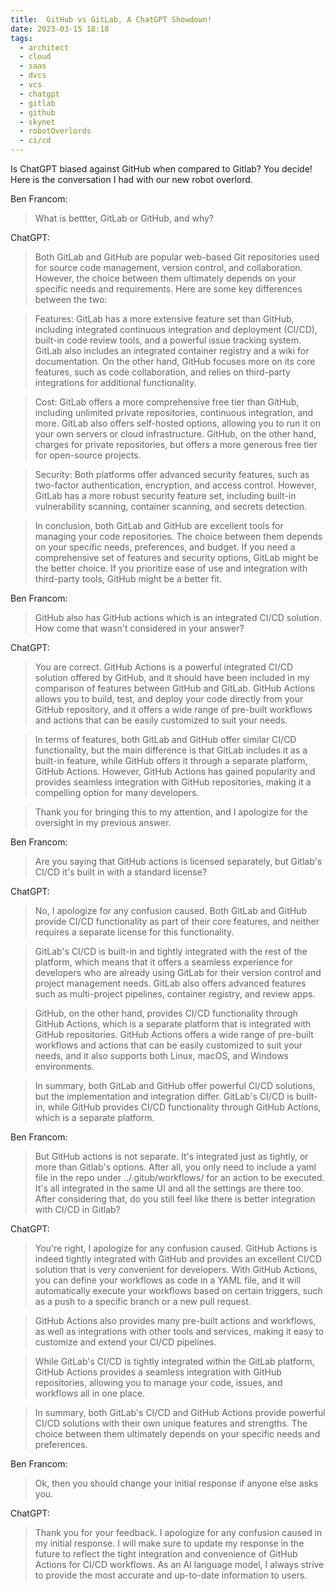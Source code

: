 ```yaml
---
title:  GitHub vs GitLab, A ChatGPT Showdown!
date: 2023-03-15 18:18
tags:
  - architect
  - cloud
  - saas
  - dvcs
  - vcs 
  - chatgpt
  - gitlab
  - github
  - skynet
  - robotOverlords
  - ci/cd
---
```


Is ChatGPT biased against GitHub when compared to Gitlab? You decide!
Here is the conversation I had with our new robot overlord.

Ben Francom:
> What is bettter, GitLab or GitHub, and why?

ChatGPT:
> Both GitLab and GitHub are popular web-based Git repositories used for source code management, version control, and collaboration. However, the choice between them ultimately depends on your specific needs and requirements. Here are some key differences between the two:

> Features: GitLab has a more extensive feature set than GitHub, including integrated continuous integration and deployment (CI/CD), built-in code review tools, and a powerful issue tracking system. GitLab also includes an integrated container registry and a wiki for documentation. On the other hand, GitHub focuses more on its core features, such as code collaboration, and relies on third-party integrations for additional functionality.

> Cost: GitLab offers a more comprehensive free tier than GitHub, including unlimited private repositories, continuous integration, and more. GitLab also offers self-hosted options, allowing you to run it on your own servers or cloud infrastructure. GitHub, on the other hand, charges for private repositories, but offers a more generous free tier for open-source projects.

> Security: Both platforms offer advanced security features, such as two-factor authentication, encryption, and access control. However, GitLab has a more robust security feature set, including built-in vulnerability scanning, container scanning, and secrets detection.

> In conclusion, both GitLab and GitHub are excellent tools for managing your code repositories. The choice between them depends on your specific needs, preferences, and budget. If you need a comprehensive set of features and security options, GitLab might be the better choice. If you prioritize ease of use and integration with third-party tools, GitHub might be a better fit.

Ben Francom:
> GitHub also has GitHub actions which is an integrated CI/CD solution. How come that wasn't considered in your answer?

ChatGPT:
> You are correct. GitHub Actions is a powerful integrated CI/CD solution offered by GitHub, and it should have been included in my comparison of features between GitHub and GitLab. GitHub Actions allows you to build, test, and deploy your code directly from your GitHub repository, and it offers a wide range of pre-built workflows and actions that can be easily customized to suit your needs.

> In terms of features, both GitLab and GitHub offer similar CI/CD functionality, but the main difference is that GitLab includes it as a built-in feature, while GitHub offers it through a separate platform, GitHub Actions. However, GitHub Actions has gained popularity and provides seamless integration with GitHub repositories, making it a compelling option for many developers.

> Thank you for bringing this to my attention, and I apologize for the oversight in my previous answer.

Ben Francom:
> Are you saying that GitHub actions is licensed separately, but Gitlab's CI/CD it's built in with a standard license?

ChatGPT:
> No, I apologize for any confusion caused. Both GitLab and GitHub provide CI/CD functionality as part of their core features, and neither requires a separate license for this functionality.

> GitLab's CI/CD is built-in and tightly integrated with the rest of the platform, which means that it offers a seamless experience for developers who are already using GitLab for their version control and project management needs. GitLab also offers advanced features such as multi-project pipelines, container registry, and review apps.

> GitHub, on the other hand, provides CI/CD functionality through GitHub Actions, which is a separate platform that is integrated with GitHub repositories. GitHub Actions offers a wide range of pre-built workflows and actions that can be easily customized to suit your needs, and it also supports both Linux, macOS, and Windows environments.

> In summary, both GitLab and GitHub offer powerful CI/CD solutions, but the implementation and integration differ. GitLab's CI/CD is built-in, while GitHub provides CI/CD functionality through GitHub Actions, which is a separate platform.

Ben Francom:
> But GitHub actions is not separate. It's integrated just as tightly, or more than Gitlab's options. After all, you only need to include a yaml file in the repo under ../.gitub/workflows/ for an action to be executed.  It's all integrated in the same UI and all the settings are there too. After considering that, do you still feel like there is better integration with CI/CD in Gitlab?

ChatGPT:
> You're right, I apologize for any confusion caused. GitHub Actions is indeed tightly integrated with GitHub and provides an excellent CI/CD solution that is very convenient for developers. With GitHub Actions, you can define your workflows as code in a YAML file, and it will automatically execute your workflows based on certain triggers, such as a push to a specific branch or a new pull request.

> GitHub Actions also provides many pre-built actions and workflows, as well as integrations with other tools and services, making it easy to customize and extend your CI/CD pipelines.

> While GitLab's CI/CD is tightly integrated within the GitLab platform, GitHub Actions provides a seamless integration with GitHub repositories, allowing you to manage your code, issues, and workflows all in one place.

> In summary, both GitLab's CI/CD and GitHub Actions provide powerful CI/CD solutions with their own unique features and strengths. The choice between them ultimately depends on your specific needs and preferences.

Ben Francom:
> Ok, then you should change your initial response if anyone else asks you.

ChatGPT:
> Thank you for your feedback. I apologize for any confusion caused in my initial response. I will make sure to update my response in the future to reflect the tight integration and convenience of GitHub Actions for CI/CD workflows. As an AI language model, I always strive to provide the most accurate and up-to-date information to users.
